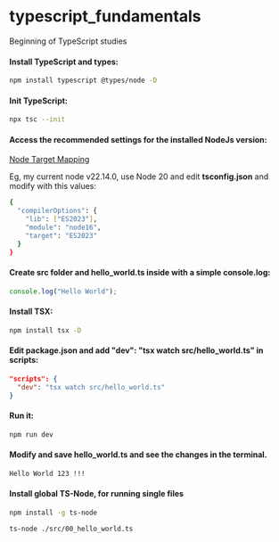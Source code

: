 # typescript_fundamentals
Beginning of TypeScript studies

#### Install TypeScript and types:

```sh
npm install typescript @types/node -D
```

#### Init TypeScript:

```sh
npx tsc --init 
```

#### Access the recommended settings for the installed NodeJs version:

[Node Target Mapping](https://github.com/microsoft/TypeScript/wiki/Node-Target-Mapping)

Eg, my current node v22.14.0, use Node 20 and edit **tsconfig.json** and modify with this values:

```sh
{
  "compilerOptions": {
    "lib": ["ES2023"],
    "module": "node16",
    "target": "ES2023"
  }
}
```

#### Create src folder and hello_world.ts inside with a simple console.log:

```js
console.log("Hello World");
```

#### Install TSX:
```sh
npm install tsx -D
```

#### Edit **package.json** and add **"dev": "tsx watch src/hello_world.ts"** in scripts:
```json
"scripts": {
  "dev": "tsx watch src/hello_world.ts"
}
```

#### Run it: 
```sh
npm run dev 
```

#### Modify and save **hello_world.ts** and see the changes in the terminal.
```sh
Hello World 123 !!!
```

#### Install global TS-Node, for running single files
```sh
npm install -g ts-node 

ts-node ./src/00_hello_world.ts  
```